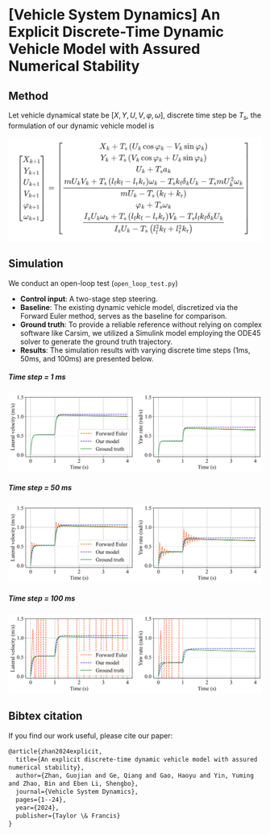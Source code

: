 # [Vehicle System Dynamics] An Explicit Discrete-Time Dynamic Vehicle Model with Assured Numerical Stability

## Method
Let vehicle dynamical state be $[X, Y, U, V, \varphi, \omega]$, discrete time step be $T_s$, the formulation of our dynamic vehicle model is

<img src="ours_dynamic_vehicle_model.png" alt="vehicle model" style="zoom:80%;" />

## Simulation
We conduct an open-loop test (`open_loop_test.py`) 
- **Control input**: A two-stage step steering.
- **Baseline**: The existing dynamic vehicle model, discretized via the Forward Euler method, serves as the baseline for comparison. 
- **Ground truth**: To provide a reliable reference without relying on complex software like Carsim, we utilized a Simulink model employing the ODE45 solver to generate the ground truth trajectory.
- **Results**: The simulation results with varying discrete time steps (1ms, 50ms, and 100ms) are presented below.

##### Time step = 1 ms
![Time step = 1ms](results/ts_1ms.png)
##### Time step = 50 ms
![Time step = 50ms](results/ts_50ms.png)
##### Time step = 100 ms
![Time step = 100ms](results/ts_100ms.png)

## Bibtex citation
If you find our work useful, please cite our paper:
```text
@article{zhan2024explicit,
  title={An explicit discrete-time dynamic vehicle model with assured numerical stability},
  author={Zhan, Guojian and Ge, Qiang and Gao, Haoyu and Yin, Yuming and Zhao, Bin and Eben Li, Shengbo},
  journal={Vehicle System Dynamics},
  pages={1--24},
  year={2024},
  publisher={Taylor \& Francis}
}
```